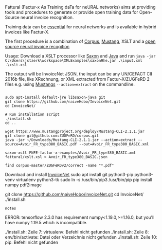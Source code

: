 Fattural (Factur-x As Training daTa for neURAL networks)
aims at providing tools and procedures to generate or provide open
training data for Open-Source neural invoice recognition.

Training data can be [essential](https://arxiv.org/pdf/1708.07403.pdf) 
for neural networks and is available in hybrid invoices like Factur-X.

The first procedure is a combination of [Corpus](https://github.com/ZUGFeRD/corpus/),
[Mustang](https://mustangproject.org), 
XSLT and a [open source neural invoice recogition](https://github.com/naiveHobo/InvoiceNet)

Usage:
Download a XSLT processor like [Saxon](http://saxon.sourceforge.net/)  and [Java](https://www.azul.com/downloads/zulu-community/?package=jdk)
and run
`java -jar C:\Users\jstaerk\workspace\XMLExamples\saxon9he.jar .\input.xml .\xslt.xsl`

The output will be InvoiceNet JSON, the input can be any UN/CEFACT CII 2016b file, like XRechnung, or 
XML extracted from Factur-X/ZUGFeRD 2 files e.g. using [Mustangs](https://www.mustangproject.org/commandline/) 
`--action=extract` on the commandline. 
```

sudo apt-install default-jre libsaxon-java git
git clone https://github.com/naiveHobo/InvoiceNet.git
cd InvoiceNet/

# Run installation script
./install.sh
cd ..

wget https://www.mustangproject.org/deploy/Mustang-CLI-2.1.1.jar
git clone git@github.com:ZUGFeRD/corpus.git
java -jar ~/Downloads/Mustang-CLI-2.1.1.jar --action=extract --source=Avoir_FR_type380_BASIC.pdf --out=Avoir_FR_type380_BASIC.xml

saxon-xslt FNFE-factur-x-examples/Avoir_FR_type380_BASIC.xml fattural/xslt.xsl > Avoir_FR_type380_BASIC.json

find corpus-master/ZUGFeRDv2/correct -name "*.pdf"
```

Download and install  [InvoiceNet](https://github.com/naiveHobo/InvoiceNet)
sudo apt install git python3-pip python3-venv virtualenv python3-tk
sudo ln -s /usr/bin/pip3 /usr/bin/pip
pip install numpy pdf2image

git clone https://github.com/naiveHobo/InvoiceNet.git
cd InvoiceNet/
./install.sh
```
notes 
```
ERROR: tensorflow 2.3.0 has requirement numpy<1.19.0,>=1.16.0, but you'll have numpy 1.19.5 which is incompatible.

./install.sh: Zeile 7: virtualenv: Befehl nicht gefunden
./install.sh: Zeile 8: env/bin/activate: Datei oder Verzeichnis nicht gefunden
./install.sh: Zeile 10: pip: Befehl nicht gefunden

```
